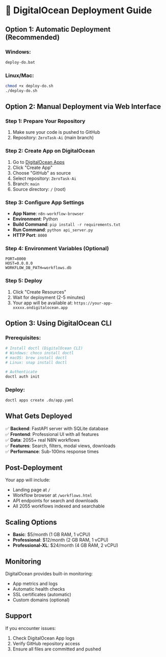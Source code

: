 # 🚀 DigitalOcean Deployment Guide

## Option 1: Automatic Deployment (Recommended)

### Windows:

```cmd
deploy-do.bat
```

### Linux/Mac:

```bash
chmod +x deploy-do.sh
./deploy-do.sh
```

## Option 2: Manual Deployment via Web Interface

### Step 1: Prepare Your Repository

1. Make sure your code is pushed to GitHub
2. Repository: `ZeroTask-Ai` (main branch)

### Step 2: Create App on DigitalOcean

1. Go to [DigitalOcean Apps](https://cloud.digitalocean.com/apps)
2. Click "Create App"
3. Choose "GitHub" as source
4. Select repository: `ZeroTask-Ai`
5. Branch: `main`
6. Source directory: `/` (root)

### Step 3: Configure App Settings

- **App Name**: `n8n-workflow-browser`
- **Environment**: Python
- **Build Command**: `pip install -r requirements.txt`
- **Run Command**: `python api_server.py`
- **HTTP Port**: `8000`

### Step 4: Environment Variables (Optional)

```
PORT=8000
HOST=0.0.0.0
WORKFLOW_DB_PATH=workflows.db
```

### Step 5: Deploy

1. Click "Create Resources"
2. Wait for deployment (2-5 minutes)
3. Your app will be available at: `https://your-app-xxxxx.ondigitalocean.app`

## Option 3: Using DigitalOcean CLI

### Prerequisites:

```bash
# Install doctl (DigitalOcean CLI)
# Windows: choco install doctl
# macOS: brew install doctl
# Linux: snap install doctl

# Authenticate
doctl auth init
```

### Deploy:

```bash
doctl apps create .do/app.yaml
```

## What Gets Deployed

✅ **Backend**: FastAPI server with SQLite database  
✅ **Frontend**: Professional UI with all features  
✅ **Data**: 2055+ real N8N workflows  
✅ **Features**: Search, filters, modal views, downloads  
✅ **Performance**: Sub-100ms response times

## Post-Deployment

Your app will include:

- Landing page at `/`
- Workflow browser at `/workflows.html`
- API endpoints for search and downloads
- All 2055 workflows indexed and searchable

## Scaling Options

- **Basic**: $5/month (1 GB RAM, 1 vCPU)
- **Professional**: $12/month (2 GB RAM, 1 vCPU)
- **Professional-XL**: $24/month (4 GB RAM, 2 vCPU)

## Monitoring

DigitalOcean provides built-in monitoring:

- App metrics and logs
- Automatic health checks
- SSL certificates (automatic)
- Custom domains (optional)

## Support

If you encounter issues:

1. Check DigitalOcean App logs
2. Verify GitHub repository access
3. Ensure all files are committed and pushed
